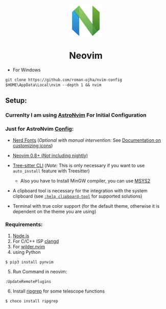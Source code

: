 <div align="center" id="madewithlua">
    <img src="https://raw.githubusercontent.com/github/explore/26674e638508ac4a4e113ee32d6755ebfa000569/topics/neovim/neovim.png" width="110", height="100">
</div>

<h1 align="center">Neovim</h1>

- For Windows

```shell
git clone https://github.com/roman-ojha/nvim-config $HOME\AppData\Local\nvim --depth 1 && nvim
```

## Setup:

### Currenlty I am using [AstroNvim](https://github.com/AstroNvim/AstroNvim) For Initial Configuration

### Just for AstroNvim [Config](https://github.com/AstroNvim/AstroNvim/blob/main/.github/README.md#-requirements):

- [Nerd Fonts](https://www.nerdfonts.com/font-downloads) (_Optional with manual intervention:_ See [Documentation on customizing icons](https://astronvim.com/Recipes/icons))
- [Neovim 0.8+ (_Not_ including nightly)](https://github.com/neovim/neovim/releases/tag/stable)
- [Tree-sitter CLI](https://github.com/tree-sitter/tree-sitter/blob/master/cli/README.md) (_Note:_ This is only necessary if you want to use `auto_install` feature with Treesitter)

  - Also you have to Install MinGW compiler, you can use [MSYS2](https://www.msys2.org/)

- A clipboard tool is necessary for the integration with the system clipboard (see [`:help clipboard-tool`](https://neovim.io/doc/user/provider.html#clipboard-tool) for supported solutions)
- Terminal with true color support (for the default theme, otherwise it is dependent on the theme you are using)

### Requirements:

1. [Node.js](https://nodejs.org/en)
2. For C/C++ ISP [clangd](https://github.com/neovim/nvim-lspconfig/blob/master/doc/server_configurations.md#clangd)
3. For [wilder.nvim](https://github.com/gelguy/wilder.nvim)
4. using Python

```shell
$ pip3 install pynvim
```

5. Run Command in neovim:

```
:UpdateRemotePlugins
```

6. Install [ripgrep](https://github.com/BurntSushi/ripgrep) for some telescope functions

```shell
$ choco install ripgrep
```
